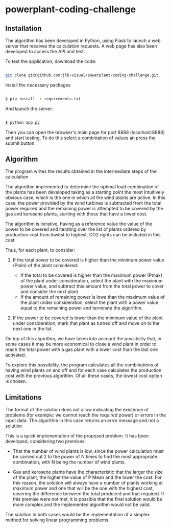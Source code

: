 # powerplant-coding-challenge

## Installation

The algorithm has been developed in Python, using Flask to launch a web server that receives the calculation requests. A web page has also been developed to access the API and test.

To test the application, download the code:


```bash

git clone git@github.com:jlb-visual/powerplant-coding-challenge.git

```

Install the necessary packages

```bash

$ pip install -r requirements.txt

```

And launch the server:

```bash

$ python app.py

```

Then you can open the browser's main page for port 8888 (localhost:8888) and start testing. To do this select a combination of values an press the submit button.

## Algorithm

The program writes the results obtained in the intermediate steps of the calculation

The algorithm implemented to determine the optimal load combination of the plants has been developed taking as a starting point the most intuitively obvious case, which is the one in which all the wind plants are active. In this case, the power provided by the wind turbines is subtracted from the total power required and the remaining power is attempted to be covered by the gas and kerosene plants, starting with those that have a lower cost.

The algorithm is iterative, having as a reference value the value of the power to be covered and iterating over the list of plants ordered by production cost from lowest to highest. CO2 rights can be included in this cost

Thus, for each plant, to consider:

1. If the total power to be covered is higher than the minimum power value (Pmin) of the plant considered:
    * If the total to be covered is higher than the maximum power (Pmax) of the plant under consideration, select the plant with the maximum power value, and subtract this amount from the total power to cover and consider the next plant.
    * If the amount of remaining power is lowe than the maximum value of the plant under consideration, select the plant with a power value equal to the remaining power and terminate the algorithm.

2. If the power to be covered is lower than the minimum value of the plant under consideration, mark that plant as turned off and move on to the next one in the list.

On top of this algorithm, we have taken into account the possibility that, in some cases it may be more economical to close a wind plant in order to reach the total power with a gas plant with a lower cost than the last one activated.

To explore this possibility, the program calculates all the combinations of having wind plants on and off and for each case calculates the production cost with the previous algorithm. Of all these cases, the lowest cost option is chosen.


## Limitations

The format of the solution does not allow indicating the existence of problems (for example: we cannot reach the required power) or errors in the input data. The algorithm in this case returns an error message and not a solution

This is a quick implementation of the proposed problem. It has been developed, considering two premises:

* That the number of wind plants is low, since the power calculation must be carried out 2 to the power of N times to find the most appropriate combination, with N being the number of wind plants.

* Gas and kerosene plants have the characteristic that the larger the size of the plant, the higher the value of P Mean and the lower the cost. For this reason, the solution will always have a number of plants working at maximum power and one that will be the one with the highest cost, covering the difference between the total produced and that required. If this premise were not met, it is possible that the final solution would be more complex and the implemented algorithm would not be valid.

The solution in both cases would be the implementation of a simplex method for solving linear programming problems.

